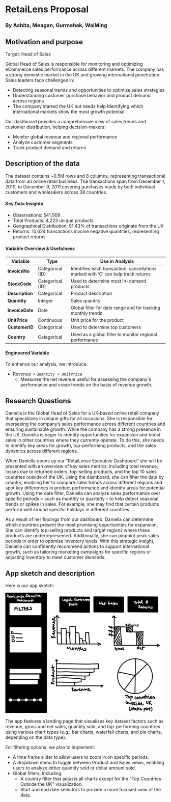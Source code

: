 # RetaiLens Proposal
### By Ashita, Meagan, Gurmehak, WaiMing

## Motivation and purpose

Target: Head of Sales

Global Head of Sales is responsible for monitoring and optimizing eCommerce sales performance across different markets. The company has a strong domestic market in the UK and growing international penetration. Sales leaders face challenges in:

* Detecting seasonal trends and opportunities to optimize sales strategies
* Understanding customer purchase behavior and product demand across regions
* The company started the UK but needs help Identifying which international markets show the most growth potential.

Our dashboard provides a comprehensive view of sales trends and customer distribution, helping decision-makers:
* Monitor global revenue and regional performance 
* Analyze customer segments 
* Track product demand and returns

## Description of the data

The dataset contains ~0.5M rows and 8 columns, representing transactional data from an online retail business. The transactions span from December 1, 2010, to December 9, 2011 covering purchases made by both individual customers and wholesalers across 38 countries.  

#### Key Data Insights  
- Observations: 541,909
- Total Products: 4,223 unique products
- Geographical Distribution: 91.43% of transactions originate from the UK
- Returns: 10,624 transactions involve negative quantities, representing product returns

#### Variable Overview & Usefulness  

| **Variable**    | **Type**       | **Use in Analysis** |
|---------------|--------------|----------------|
| **InvoiceNo**  | Categorical (ID) | Identifies each transaction; cancellations marked with ‘C’ can help track returns |
| **StockCode**  | Categorical (ID) | Used to determine most in-demand products |
| **Description** | Categorical | Product description |
| **Quantity**   | Integer | Sales quantity|
| **InvoiceDate** | Date | Global filter for date range and for tracking monthly trends  |
| **UnitPrice**  | Continuous | Unit price for the product |
| **CustomerID** | Categorical | Used to determine top customers |
| **Country**    | Categorical | Used as a global filter to monitor regional performance |

#### Engineered Variable  
To enhance our analysis, we introduce:  
- Revenue = `Quantity × UnitPrice`  
  - Measures the net revenue useful for assessing the company's performance and creae trends on the basis of revenue growth. 


## Research Questions
Daniella is the Global Head of Sales for a UK-based online retail company that specializes in unique gifts for all occasions. She is responsible for overseeing the company’s sales performance across different countries and ensuring sustainable growth. While the company has a strong presence in the UK, Daniella is eager to identify opportunities for expansion and boost sales in other countries where they currently operate. To do this, she needs to identify key areas for growth, top-performing products, and the sales dynamics across different regions.

When Daniella opens up our “RetaiLense Executive Dashboard” she will be presented with an overview of key sales metrics, including total revenue, losses due to returned orders, top-selling products, and the top 10 sales countries outside of the UK. Using the dashboard, she can filter the data by country, enabling her to compare sales trends across different regions and spot key differences in product performance and identify areas for potential growth. Using the date filter, Daniella can analyze sales performance over specific periods = such as monthly or quarterly – to help detect seasonal trends or spikes in sales. For example, she may find that certain products perform well around specific holidays in different countries.

As a result of her findings from our dashboard, Daniella can determine which countries present the most promising opportunities for expansion. She can identify top-selling products and target regions where these products are underrepresented. Additionally, she can pinpoint peak sales periods in order to optimize inventory levels. With this strategic insight, Daniella can confidently recommend actions to support international growth, such as tailoring marketing campaigns for specific regions or adjusting inventory to meet customer demands.


## App sketch and description
Here is our app sketch:

![](https://github.com/UBC-MDS/DSCI-532_2025_9_RetaiLense/blob/main/img/sketch.png?raw=true)

The app features a landing page that visualizes key dataset factors such as revenue, gross and net sales, quantity sold, and top-performing countries using various chart types (e.g., bar charts, waterfall charts, and pie charts, depending on the data type).

For filtering options, we plan to implement:

- A time frame slider to allow users to zoom in on specific periods.
- A dropdown menu to toggle between Product and Sales views, enabling users to analyze either quantity sold or dollar amount sold.
- Global filters, including:
  - A country filter that adjusts all charts except for the "Top Countries Outside the UK" visualization.
  - Start and end date selectors to provide a more focused view of the data.

